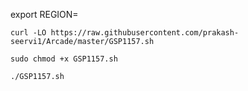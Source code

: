 export REGION=

```
curl -LO https://raw.githubusercontent.com/prakash-seervi1/Arcade/master/GSP1157.sh

sudo chmod +x GSP1157.sh

./GSP1157.sh
```

